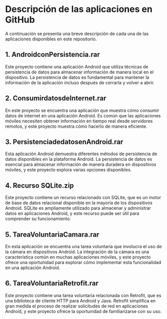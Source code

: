 # Descripción de las aplicaciones en GitHub

A continuación se presenta una breve descripción de cada una de las aplicaciones disponibles en este repositorio.

## 1. AndroidconPersistencia.rar

Este proyecto contiene una aplicación Android que utiliza técnicas de persistencia de datos para almacenar información de manera local en el dispositivo. La persistencia de datos es fundamental para mantener la información de la aplicación incluso después de cerrarla y volver a abrir.

## 2. ConsumirdatosdeInternet.rar

En este proyecto se encuentra una aplicación que muestra cómo consumir datos de internet en una aplicación Android. Es común que las aplicaciones móviles necesiten obtener información en tiempo real desde servidores remotos, y este proyecto muestra cómo hacerlo de manera eficiente.

## 3. PersistenciadedatosenAndroid.rar

Esta aplicación Android demuestra diferentes métodos de persistencia de datos disponibles en la plataforma Android. La persistencia de datos es esencial para almacenar información de manera duradera en dispositivos móviles, y este proyecto explora varias opciones disponibles.

## 4. Recurso SQLite.zip

Este proyecto contiene un recurso relacionado con SQLite, que es un motor de base de datos relacional disponible en la mayoría de los dispositivos Android. SQLite es ampliamente utilizado para almacenar y administrar datos en aplicaciones Android, y este recurso puede ser útil para comprender su funcionamiento.

## 5. TareaVoluntariaCamara.rar

En esta aplicación se encuentra una tarea voluntaria que involucra el uso de la cámara en dispositivos Android. La integración de la cámara es una característica común en muchas aplicaciones móviles, y este proyecto ofrece una oportunidad para explorar cómo implementar esta funcionalidad en una aplicación Android.

## 6. TareaVoluntariaRetrofit.rar

Este proyecto contiene una tarea voluntaria relacionada con Retrofit, que es una biblioteca de cliente HTTP para Android y Java. Retrofit simplifica en gran medida el proceso de realizar solicitudes de red en aplicaciones Android, y este proyecto ofrece la oportunidad de familiarizarse con su uso.
